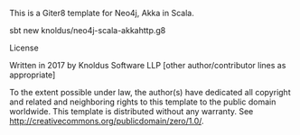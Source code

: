 This is a Giter8 template for Neo4j, Akka in Scala.

sbt new knoldus/neo4j-scala-akkahttp.g8

License

Written in 2017 by Knoldus Software LLP [other author/contributor lines as appropriate]

To the extent possible under law, the author(s) have dedicated all copyright and related and neighboring rights to this template to the public domain worldwide. This template is distributed without any warranty. See http://creativecommons.org/publicdomain/zero/1.0/.

